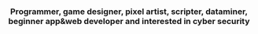 <h3 align="center">Programmer, game designer, pixel artist, scripter, dataminer, beginner app&web developer and interested in cyber security</h3>
